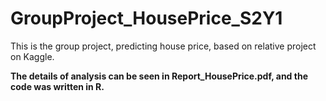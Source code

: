 # GroupProject_HousePrice_S2Y1
This is the group project, predicting house price, based on relative project on Kaggle. 


**The details of analysis can be seen in Report_HousePrice.pdf, and the code was written in R.**
